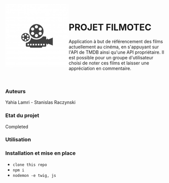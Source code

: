 <img src="public/images/filmotec.jpg" align="left" width="200px"/>
<br>

# **PROJET FILMOTEC**

Application à but de référencement des films actuellement au cinéma, en s'appuyant sur l'API de TMDB ainsi qu'une API propriétaire. Il est possible pour un groupe d'utilisateur choisi de noter ces films et laisser une appréciation en commentaire.


<br>

### **Auteurs**

Yahia Lamri - Stanislas Raczynski

### **Etat du projet**

Completed

### **Utilisation**




### **Installation et mise en place**

- ```clone this repo```
- ```npm i```
- ```nodemon -e twig, js```
